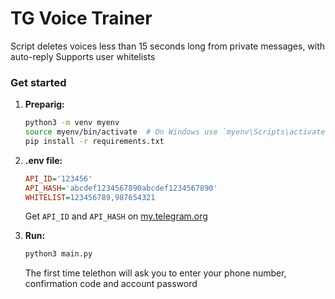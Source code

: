 # TG Voice Trainer

Script deletes voices less than 15 seconds long from private messages, with auto-reply
Supports user whitelists 

### Get started

1. **Preparig:**
    ```bash
    python3 -m venv myenv
    source myenv/bin/activate  # On Windows use `myenv\Scripts\activate`
    pip install -r requirements.txt
    ```

2. **.env file:**
    ```ini
    API_ID='123456'
    API_HASH='abcdef1234567890abcdef1234567890'
    WHITELIST=123456789,987654321
    ```

    Get `API_ID` and `API_HASH` on [my.telegram.org](https://my.telegram.org)

3. **Run:**
   ```bash
   python3 main.py
   ```

   The first time telethon will ask you to enter your phone number, confirmation code and account password
